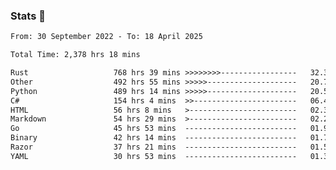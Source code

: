 ### Stats 👋
<!--START_SECTION:waka-->

```txt
From: 30 September 2022 - To: 18 April 2025

Total Time: 2,378 hrs 18 mins

Rust                   768 hrs 39 mins >>>>>>>>-----------------   32.32 %
Other                  492 hrs 55 mins >>>>>--------------------   20.73 %
Python                 489 hrs 14 mins >>>>>--------------------   20.57 %
C#                     154 hrs 4 mins  >>-----------------------   06.48 %
HTML                   56 hrs 8 mins   >------------------------   02.36 %
Markdown               54 hrs 29 mins  >------------------------   02.29 %
Go                     45 hrs 53 mins  -------------------------   01.93 %
Binary                 42 hrs 14 mins  -------------------------   01.78 %
Razor                  37 hrs 21 mins  -------------------------   01.57 %
YAML                   30 hrs 53 mins  -------------------------   01.30 %
```

<!--END_SECTION:waka-->

<!--
**buhaytza2005/buhaytza2005** is a ✨ _special_ ✨ repository because its `README.md` (this file) appears on your GitHub profile.

Here are some ideas to get you started:

- 🔭 I’m currently working on ...
- 🌱 I’m currently learning ...
- 👯 I’m looking to collaborate on ...
- 🤔 I’m looking for help with ...
- 💬 Ask me about ...
- 📫 How to reach me: ...
- 😄 Pronouns: ...
- ⚡ Fun fact: ...
-->


